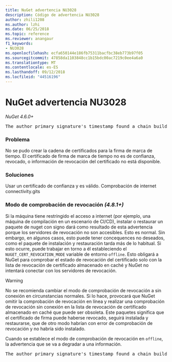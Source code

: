 ```yaml
---
title: NuGet advertencia NU3028
description: Código de advertencia NU3028
author: zhili1208
ms.author: lzhi
ms.date: 06/25/2018
ms.topic: reference
ms.reviewer: anangaur
f1_keywords:
- NU3028
ms.openlocfilehash: ecfa650144e186fb75311bacfbc38eb773b97f05
ms.sourcegitcommit: 47858da1103848cc1b15bdc00ac7219c0ee4a6a0
ms.translationtype: MT
ms.contentlocale: es-ES
ms.lasthandoff: 09/12/2018
ms.locfileid: "44516196"
---
```

# <a name="nuget-warning-nu3028"></a>NuGet advertencia NU3028

*NuGet 4.6.0+*

<pre>The author primary signature's timestamp found a chain building issue: The revocation function was unable to check revocation because the revocation server could not be reached. For more information, visit https://aka.ms/certificateRevocationMode</pre>

### <a name="issue"></a>Problema
No se pudo crear la cadena de certificados para la firma de marca de tiempo. El certificado de firma de marca de tiempo no es de confianza, revocado, o información de revocación del certificado no está disponible.

### <a name="solution"></a>Soluciones
Usar un certificado de confianza y es válido. Comprobación de internet connectivity.gits

### <a name="revocation-check-mode-481"></a>Modo de comprobación de revocación *(4.8.1+)*
Si la máquina tiene restringido el acceso a internet (por ejemplo, una máquina de compilación en un escenario de CI/CD), instalar o restaurar un paquete de nuget con signo dará como resultado de esta advertencia porque los servidores de revocación no son accesibles. Esto es normal.
Sin embargo, en algunos casos, esto puede tener concequences no deseados, como el paquete de instalación y restauración tarda más de lo habitual. Si esto ocurre, puede trabajar en torno a él estableciendo el `NUGET_CERT_REVOCATION_MODE` variable de entorno `offline`. Esto obligará a NuGet para comprobar el estado de revocación del certificado solo con la lista de revocación de certificado almacenado en caché y NuGet no intentará conectar con los servidores de revocación.

> [!Warning]
> No se recomienda cambiar el modo de comprobación de revocación a sin conexión en circunstancias normales. Si lo hace, provocará que NuGet omitir la comprobación de revocación en línea y realizar una comprobación de revocación sin conexión en la lista de revocación de certificado almacenado en caché que puede ser obsoleta. Este paquetes significa que el certificado de firma puede haberse revocado, seguirá instalada y restaurarse, que de otro modo habrían con error de comprobación de revocación y no habría sido instalado.

Cuando se establece el modo de comprobación de revocación en `offline`, la advertencia que se va a degradar a una información.

<pre>The author primary signature's timestamp found a chain building issue: The revocation function was unable to check revocation because the certificate is not available in the cached certificate revocation list and NUGET_CERT_REVOCATION_MODE environment variable has been set to offline. For more information, visit https://aka.ms/certificateRevocationMode.</pre>
